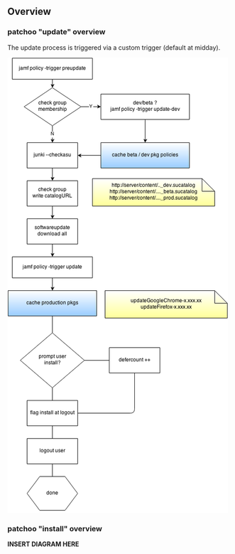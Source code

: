 Overview
--------

### patchoo "update" overview  
   
The update process is triggered via a custom trigger (default at midday).    

![patchoo Update Overview](images/overview_patchoo_update.png)

### patchoo "install" overview


**INSERT DIAGRAM HERE**